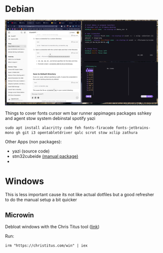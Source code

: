 # Debian

![](https://raw.githubusercontent.com/buba278/dotfiles/refs/heads/master/readme_images/desktop_preview.png?token=GHSAT0AAAAAAC4YBIMC54QCNIF6GIYH6GTYZ3Y4G2A)

Things to cover
fonts cursor wm bar runner appimages packages sshkey and agent stow system debinstal spotify yazi

```
sudo apt install alacritty code feh fonts-firacode fonts-jetbrains-mono gh git i3 opentabletdriver qalc scrot stow xclip zathura
```

Other Apps (non packages):
- yazi (source code)
- stm32cubeide [(manual package)](https://www.st.com/en/development-tools/stm32cubeide.html)
- 

# Windows
This is less important cause its not like actual dotfiles but a good refresher to do the manual setup a bit quicker

## Microwin
Debloat windows with the Chris Titus tool ([link](https://github.com/ChrisTitusTech/winutil))

Run:
```
irm "https://christitus.com/win" | iex
```
